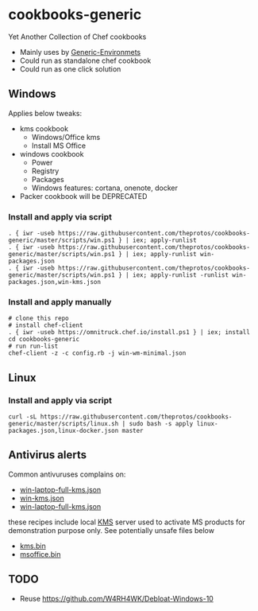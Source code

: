 # cookbooks-generic
Yet Another Collection of Chef cookbooks

- Mainly uses by [Generic-Environmets](https://github.com/theprotos/env-generic.git)
- Could run as standalone chef cookbook
- Could run as one click solution

## Windows

Applies below tweaks:

- kms cookbook
    - Windows/Office kms
    - Install MS Office
- windows cookbook
   - Power
   - Registry
   - Packages
   - Windows features: cortana, onenote, docker 
- Packer cookbook will be DEPRECATED

### Install and apply via script

```
. { iwr -useb https://raw.githubusercontent.com/theprotos/cookbooks-generic/master/scripts/win.ps1 } | iex; apply-runlist
. { iwr -useb https://raw.githubusercontent.com/theprotos/cookbooks-generic/master/scripts/win.ps1 } | iex; apply-runlist win-packages.json
. { iwr -useb https://raw.githubusercontent.com/theprotos/cookbooks-generic/master/scripts/win.ps1 } | iex; apply-runlist -runlist win-packages.json,win-kms.json
```


### Install and apply manually

```
# clone this repo
# install chef-client
. { iwr -useb https://omnitruck.chef.io/install.ps1 } | iex; install
cd cookbooks-generic
# run run-list
chef-client -z -c config.rb -j win-wm-minimal.json
```

## Linux

### Install and apply via script

```
curl -sL https://raw.githubusercontent.com/theprotos/cookbooks-generic/master/scripts/linux.sh | sudo bash -s apply linux-packages.json,linux-docker.json master
```

## Antivirus alerts

Common antivuruses complains on:
- [win-laptop-full-kms.json](win-laptop-full-kms.json)
- [win-kms.json](win-kms.json)
- [win-laptop-full-kms.json](win-laptop-minimal-kms.json)

these recipes include local [KMS](https://en.wikipedia.org/wiki/Volume_licensing#KMS_server_and_client_emulators) server used to activate MS products for demonstration purpose only. 
See potentially unsafe files below
- [kms.bin](cookbooks/kms/files/kms.bin)
- [msoffice.bin](cookbooks/msoffice/files/msoffice.bin)


## TODO

- Reuse https://github.com/W4RH4WK/Debloat-Windows-10
